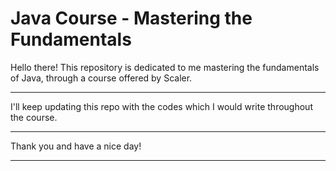 # Java Course - Mastering the Fundamentals


Hello there! This repository is dedicated to me mastering the fundamentals of Java, through a course offered by Scaler.

---

I'll keep updating this repo with the codes which I would write throughout the course.

---

Thank you and have a nice day!

---
